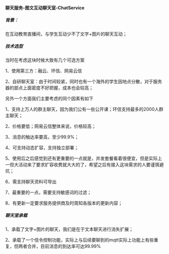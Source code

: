 #### 聊天服务-图文互动聊天室-ChatService 

##### 背景：

在互动教育直播间，与学生互动少不了文字+图片的聊天互动；

##### 技术选型

当时在考虑这块时候大致有几个可选方案

1、使用第三方：融云、环信、网易云信

2、自研聊天室：由于时间较紧，同时也有一个海外的学生因地点分散，对于服务器的部点上面密度不好把握，成本也会较高；

另外一个方面我们主要考虑的同个因素有如下

1、支持上万人的群主聊天，因为我们公有一些公开课；环信支持最多的2000人群主聊天；

2、价格要低；网易云信整体来说，价格较高；

3、消息的触达率要高，至少99.9%；

4、可支持动态扩容，支持独立部署；

5、使用后之后感觉到还有更重要的一点就是，并发套餐看着很便宜，但是实际上一但大活动来了要求扩容收费就大大的了，希望之后有接入这块需求的人要谨慎避坑；

6、需支持聊天资料可导出

7、最重要的一点，需要支持敏感词的过滤；

8、有更新一定要求服务提供商及时周知各版本的更新内容；



##### 聊天室承载

1、承载了文字+图片的聊天，我们是在于文本聊天进行消失扩展；

2、承载了一个信令控制功能，实际上与后续要聊到的mqtt实际上功能上有些重复，但两者合并，目前消息的到达率可达99.99%












